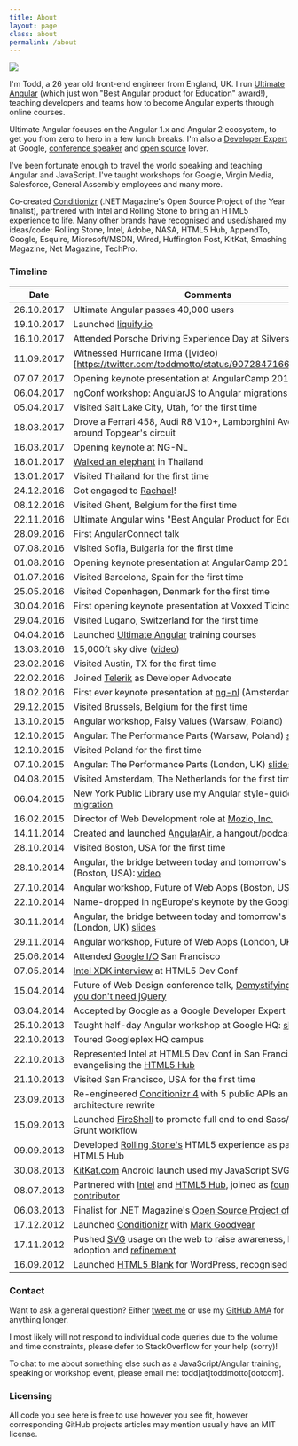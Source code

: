 ```yaml
---
title: About
layout: page
class: about
permalink: /about
---
```


<div class="about__talk">
  <img src="img/about.jpg">
</div>

I'm Todd, a 26 year old front-end engineer from England, UK. I run [Ultimate Angular](//ultimateangular.com) (which just won "Best Angular product for Education" award!), teaching developers and teams how to become Angular experts through online courses.

Ultimate Angular focuses on the Angular 1.x and Angular 2 ecosystem, to get you from zero to hero in a few lunch breaks. I'm also a [Developer Expert](//developers.google.com/experts/people/todd-motto) at Google, [conference speaker](//speakerdeck.com/toddmotto) and [open source](//github.com/toddmotto) lover.

I've been fortunate enough to travel the world speaking and teaching Angular and JavaScript. I've taught workshops for Google, Virgin Media, Salesforce, General Assembly employees and many more.

Co-created [Conditionizr](http://conditionizr.com) (.NET Magazine's Open Source Project of the Year finalist), partnered with Intel and Rolling Stone to bring an HTML5 experience to life. Many other brands have recognised and used/shared my ideas/code: Rolling Stone, Intel, Adobe, NASA, HTML5 Hub, AppendTo, Google, Esquire, Microsoft/MSDN, Wired, Huffington Post, KitKat, Smashing Magazine, Net Magazine, TechPro.

### Timeline

| Date | Comments |
| ---- | ---- |
| 26.10.2017 | Ultimate Angular passes 40,000 users |
| 19.10.2017 | Launched [liquify.io](https://liquify.io) |
| 16.10.2017 | Attended Porsche Driving Experience Day at Silverstone |
| 11.09.2017 | Witnessed Hurricane Irma ([video)[https://twitter.com/toddmotto/status/907284716625244163])|
| 07.07.2017 | Opening keynote presentation at AngularCamp 2017 |
| 06.04.2017 | ngConf workshop: AngularJS to Angular migrations |
| 05.04.2017 | Visited Salt Lake City, Utah, for the first time |
| 18.03.2017 | Drove a Ferrari 458, Audi R8 V10+, Lamborghini Aventador around Topgear's circuit |
| 16.03.2017 | Opening keynote at NG-NL |
| 18.01.2017 | [Walked an elephant](https://twitter.com/toddmotto/status/822336294395125760) in Thailand |
| 13.01.2017 | Visited Thailand for the first time |
| 24.12.2016 | Got engaged to [Rachael](https://twitter.com/RachaellPurser)! |
| 08.12.2016 | Visited Ghent, Belgium for the first time |
| 22.11.2016 | Ultimate Angular wins "Best Angular Product for Education" |
| 28.09.2016 | First AngularConnect talk |
| 07.08.2016 | Visited Sofia, Bulgaria for the first time |
| 01.08.2016 | Opening keynote presentation at AngularCamp 2016 |
| 01.07.2016 | Visited Barcelona, Spain for the first time |
| 25.05.2016 | Visited Copenhagen, Denmark for the first time |
| 30.04.2016 | First opening keynote presentation at Voxxed Ticino |
| 29.04.2016 | Visited Lugano, Switzerland for the first time |
| 04.04.2016 | Launched [Ultimate Angular](https://ultimateangular.com) training courses |
| 13.03.2016 | 15,000ft sky dive ([video](https://www.youtube.com/watch?v=iFYYkTlJDWg)) |
| 23.02.2016 | Visited Austin, TX for the first time |
| 22.02.2016 | Joined [Telerik](http://telerik.com) as Developer Advocate |
| 18.02.2016 | First ever keynote presentation at [ng-nl](http://ng-nl.org) (Amsterdam, Holland) |
| 29.12.2015 | Visited Brussels, Belgium for the first time |
| 13.10.2015 | Angular workshop, Falsy Values (Warsaw, Poland) |
| 12.10.2015 | Angular: The Performance Parts (Warsaw, Poland) [slides](https://speakerdeck.com/toddmotto/angularjs-the-performance-parts) |
| 12.10.2015 | Visited Poland for the first time |
| 07.10.2015 | Angular: The Performance Parts (London, UK) [slides](https://speakerdeck.com/toddmotto/angularjs-the-performance-parts) |
| 04.08.2015 | Visited Amsterdam, The Netherlands for the first time |
| 06.04.2015 | New York Public Library use my Angular style-guide in [v1.3 app migration](http://www.nypl.org/blog/2015/04/06/upgrading-angularjs-1-3) |
| 16.02.2015 | Director of Web Development role at [Mozio, Inc.](//mozio.com) |
| 14.11.2014 | Created and launched [AngularAir](http://angularair.com), a hangout/podcast |
| 28.10.2014 | Visited Boston, USA for the first time |
| 28.10.2014 | Angular, the bridge between today and tomorrow's web (Boston, USA): [video](https://www.youtube.com/watch?v=Po2JDV6Iebc) |
| 27.10.2014 | Angular workshop, Future of Web Apps (Boston, USA) |
| 22.10.2014 | Name-dropped in ngEurope's keynote by the Google team |
| 30.11.2014 | Angular, the bridge between today and tomorrow's web (London, UK) [slides](https://speakerdeck.com/toddmotto/angularjs-the-bridge-between-today-and-tomorrows-web) |
| 29.11.2014 | Angular workshop, Future of Web Apps (London, UK) |
| 25.06.2014 | Attended [Google I/O](https://www.google.com/events/io) San Francisco |
| 07.05.2014 | [Intel XDK interview](//www.youtube.com/watch?v=5L_gW1K7vqg) at HTML5 Dev Conf |
| 15.04.2014 | Future of Web Design conference talk, [Demystifying JavaScript: you don't need jQuery](/talks/fowd-2014) |
| 03.04.2014 | Accepted by Google as a Google Developer Expert ([GDE](//developers.google.com/experts)) |
| 25.10.2013 | Taught half-day Angular workshop at Google HQ: [slides](//speakerdeck.com/toddmotto/angularjs-in-one-day) |
| 22.10.2013 | Toured Googleplex HQ campus |
| 22.10.2013 | Represented Intel at HTML5 Dev Conf in San Francisco evangelising the [HTML5 Hub](http://html5hub.com) |
| 21.10.2013 | Visited San Francisco, USA for the first time |
| 23.09.2013 | Re-engineered [Conditionizr 4](http://conditionizr.com) with 5 public APIs and architecture rewrite |
| 15.09.2013 | Launched [FireShell](http://getfireshell.com) to promote full end to end Sass/SCSS and Grunt workflow |
| 09.09.2013 | Developed [Rolling Stone's](//rollingstone.com/feature/the-geeks-on-the-frontlines) HTML5 experience as part of Intel's HTML5 Hub |
| 30.08.2013 | [KitKat.com](http://kitkat.com) Android launch used my JavaScript SVG script |
| 08.07.2013 | Partnered with [Intel](http://intel.com) and [HTML5 Hub](//html5hub.com), joined as [founding contributor](http://html5hub.com/developers) |
| 06.03.2013 | Finalist for .NET Magazine's [Open Source Project of the Year](//www.creativebloq.com/design/net-awards-2013-open-source-project-year-4132975) |
| 17.12.2012 | Launched [Conditionizr](http://conditionizr.com) with [Mark Goodyear](//markgoodyear.com) |
| 17.11.2012 | Pushed [SVG](/mastering-svg-use-for-a-retina-web-fallbacks-with-png-script) usage on the web to raise awareness, led to great adoption and [refinement](/revisiting-svg-workflow-for-performance-and-progressive-development-with-transparent-data-uris) |
| 16.09.2012 | Launched [HTML5 Blank](http://html5blank.com) for WordPress, recognised by Adobe |

### Contact

Want to ask a general question? Either [tweet me](//twitter.com/toddmotto) or use my [GitHub AMA](//github.com/toddmotto/ama) for anything longer.

I most likely will not respond to individual code queries due to the volume and time constraints, please defer to StackOverflow for your help (sorry)!

To chat to me about something else such as a JavaScript/Angular training, speaking or workshop event, please email me: todd[at]toddmotto[dotcom].

### Licensing
All code you see here is free to use however you see fit, however corresponding GitHub projects articles may mention usually have an MIT license.
